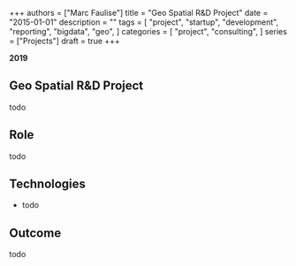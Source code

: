+++
authors = ["Marc Faulise"]
title = "Geo Spatial R&D Project"
date = "2015-01-01"
description = ""
tags = [
    "project",
    "startup",
    "development",
    "reporting",
    "bigdata",
    "geo",
]
categories = [
    "project",
    "consulting",
]
series = ["Projects"]
draft = true
+++

**2019**

## Geo Spatial R&D Project

todo

## Role

todo

## Technologies

* todo

## Outcome

todo
